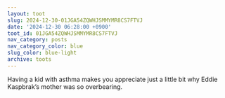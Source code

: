```yaml
---
layout: toot
slug: 2024-12-30-01JGA54ZQWHJSMMYMR8CS7FTVJ
date: '2024-12-30 06:28:00 +0900'
toot_id: 01JGA54ZQWHJSMMYMR8CS7FTVJ
nav_category: posts
nav_category_color: blue
slug_color: blue-light
archive: toots
---
```

<p>Having a kid with asthma makes you appreciate just a little bit why Eddie Kaspbrak’s mother was so overbearing.</p>

